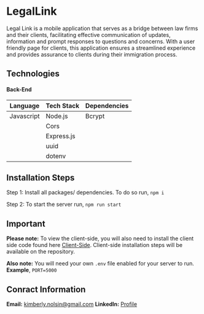 # LegalLink #

Legal Link is a mobile application that serves as a bridge between law firms and their clients, facilitating effective
communication of updates, information and prompt responses to questions and concerns. With a user friendly page for clients, this application ensures a streamlined experience and provides assurance to clients during their immigration process.

## Technologies ##

#### Back-End ####
Language      | Tech Stack    | Dependencies
------------- | ------------- |--------------
 Javascript   | Node.js       | Bcrypt
                              | Cors
                              | Express.js
                              | uuid
                              | dotenv
                                     
## Installation Steps ##
Step 1: Install all packages/ dependencies. To do so run,
`npm i`

Step 2: To start the server run,
`npm run start`

## Important ##
**Please note:** To view the client-side, you will also need to install the client side code found here [Client-Side](https://github.com/Kimberlynolsin/LegalLink-Client/tree/main "Front-End Repository"). Client-side installation steps will be available on the repository.

**Also note:** You will need your own `.env` file enabled for your server to run. **Example**, `PORT=5000`

## Conract Information ##
**Email:** kimberly.nolsin@gmail.com
**LinkedIn:** [Profile](https://www.linkedin.com/in/kimberly-nolsin/ "Profile")

